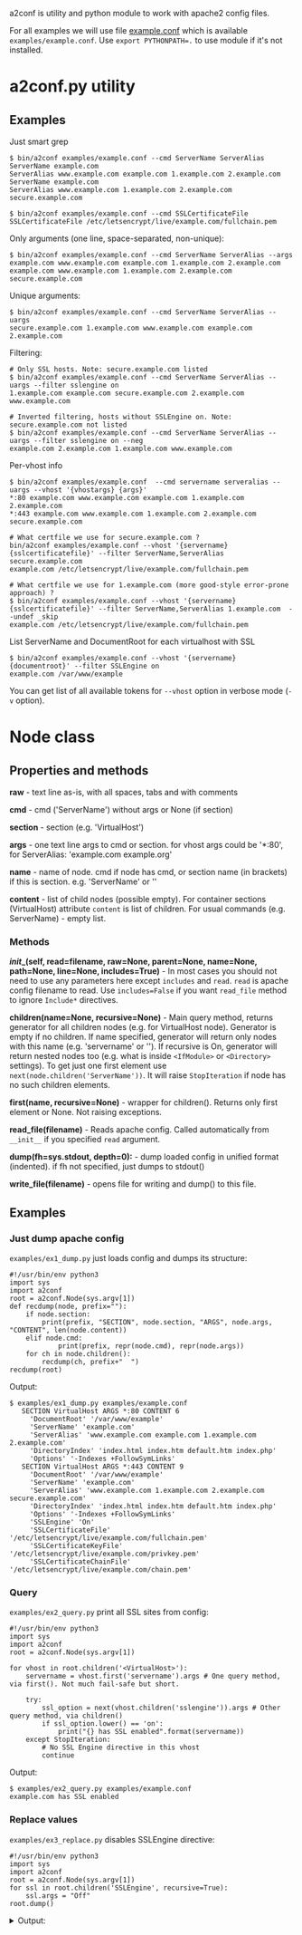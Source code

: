 a2conf is utility and python module to work with apache2 config files.

For all examples we will use file [example.conf](https://gitlab.com/yaroslaff/a2conf/raw/master/examples/example.conf)
which is available `examples/example.conf`. Use `export PYTHONPATH=.` to use module if it's not installed.

# a2conf.py utility
## Examples
Just smart grep
~~~
$ bin/a2conf examples/example.conf --cmd ServerName ServerAlias
ServerName example.com
ServerAlias www.example.com example.com 1.example.com 2.example.com
ServerName example.com
ServerAlias www.example.com 1.example.com 2.example.com secure.example.com

$ bin/a2conf examples/example.conf --cmd SSLCertificateFile
SSLCertificateFile /etc/letsencrypt/live/example.com/fullchain.pem
~~~

Only arguments (one line, space-separated, non-unique):
~~~
$ bin/a2conf examples/example.conf --cmd ServerName ServerAlias --args
example.com www.example.com example.com 1.example.com 2.example.com example.com www.example.com 1.example.com 2.example.com secure.example.com
~~~

Unique arguments:
~~~
$ bin/a2conf examples/example.conf --cmd ServerName ServerAlias --uargs
secure.example.com 1.example.com www.example.com example.com 2.example.com
~~~

Filtering:
~~~
# Only SSL hosts. Note: secure.example.com listed
$ bin/a2conf examples/example.conf --cmd ServerName ServerAlias --uargs --filter sslengine on
1.example.com example.com secure.example.com 2.example.com www.example.com

# Inverted filtering, hosts without SSLEngine on. Note: secure.example.com not listed
$ bin/a2conf examples/example.conf --cmd ServerName ServerAlias --uargs --filter sslengine on --neg
example.com 2.example.com 1.example.com www.example.com
~~~

Per-vhost info
~~~
$ bin/a2conf examples/example.conf  --cmd servername serveralias --uargs --vhost '{vhostargs} {args}'
*:80 example.com www.example.com example.com 1.example.com 2.example.com
*:443 example.com www.example.com 1.example.com 2.example.com secure.example.com

# What certfile we use for secure.example.com ?
bin/a2conf examples/example.conf --vhost '{servername} {sslcertificatefile}' --filter ServerName,ServerAlias secure.example.com
example.com /etc/letsencrypt/live/example.com/fullchain.pem

# What certfile we use for 1.example.com (more good-style error-prone approach) ?
$ bin/a2conf examples/example.conf --vhost '{servername} {sslcertificatefile}' --filter ServerName,ServerAlias 1.example.com  --undef _skip
example.com /etc/letsencrypt/live/example.com/fullchain.pem
~~~

List ServerName and DocumentRoot for each virtualhost with SSL
~~~
$ bin/a2conf examples/example.conf --vhost '{servername} {documentroot}' --filter SSLEngine on
example.com /var/www/example
~~~

You can get list of all available tokens for `--vhost` option in verbose mode (`-v` option).

# Node class

## Properties and methods

**raw** - text line as-is, with all spaces, tabs and with comments

**cmd** - cmd ('ServerName') without args or None (if section)

**section** - section (e.g. 'VirtualHost')

**args** - one text line args to cmd or section. for vhost args could be '*:80', for ServerAlias: 'example.com example.org'

**name** - name of node. cmd if node has cmd, or section name (in brackets) if this is section. e.g. 'ServerName' or
'<VirtualHost>'

**content** - list of child nodes (possible empty). For container sections (VirtualHost) attribute `content` is list
 of children. For usual commands (e.g. ServerName) - empty list.


### Methods

**_init__(self, read=filename, raw=None, parent=None, name=None, path=None, line=None, includes=True)** - In most cases you should not need to use
any parameters here except `includes` and `read`. `read` is apache config filename to read. Use `includes=False` if you want `read_file` method to ignore `Include*` directives.

**children(name=None, recursive=None)** - Main query method, returns generator for all children  nodes (e.g. for VirtualHost node). Generator is empty if no
children. If name specified, generator will return only nodes with this name (e.g. 'servername' or '<VirtualHost>'). If recursive is On,
generator will return nested nodes too (e.g. what is inside `<IfModule>` or `<Directory>` settings). To get just one first element use
`next(node.children('ServerName'))`. It will raise `StopIteration` if node has no such children elements.

**first(name, recursive=None)** - wrapper for children(). Returns only first element or None. Not raising exceptions.

**read_file(filename)** - Reads apache config. Called automatically from `__init__` if you specified `read` argument.

**dump(fh=sys.stdout, depth=0):** - dump loaded config in unified format (indented). if fh not specified, just dumps to stdout()

**write_file(filename)** - opens file for writing and dump() to this file.

## Examples

### Just dump apache config
`examples/ex1_dump.py` just loads config and dumps its structure:
~~~
#!/usr/bin/env python3
import sys
import a2conf
root = a2conf.Node(sys.argv[1])
def recdump(node, prefix=""):
    if node.section:
        print(prefix, "SECTION", node.section, "ARGS", node.args, "CONTENT", len(node.content))
    elif node.cmd:
            print(prefix, repr(node.cmd), repr(node.args))
    for ch in node.children():
        recdump(ch, prefix+"  ")
recdump(root)
~~~

Output:
~~~
$ examples/ex1_dump.py examples/example.conf
   SECTION VirtualHost ARGS *:80 CONTENT 6
     'DocumentRoot' '/var/www/example'
     'ServerName' 'example.com'
     'ServerAlias' 'www.example.com example.com 1.example.com 2.example.com'
     'DirectoryIndex' 'index.html index.htm default.htm index.php'
     'Options' '-Indexes +FollowSymLinks'
   SECTION VirtualHost ARGS *:443 CONTENT 9
     'DocumentRoot' '/var/www/example'
     'ServerName' 'example.com'
     'ServerAlias' 'www.example.com 1.example.com 2.example.com secure.example.com'
     'DirectoryIndex' 'index.html index.htm default.htm index.php'
     'Options' '-Indexes +FollowSymLinks'
     'SSLEngine' 'On'
     'SSLCertificateFile' '/etc/letsencrypt/live/example.com/fullchain.pem'
     'SSLCertificateKeyFile' '/etc/letsencrypt/live/example.com/privkey.pem'
     'SSLCertificateChainFile' '/etc/letsencrypt/live/example.com/chain.pem'
~~~

### Query
`examples/ex2_query.py` print all SSL sites from config:
~~~
#!/usr/bin/env python3
import sys
import a2conf
root = a2conf.Node(sys.argv[1])

for vhost in root.children('<VirtualHost>'):
    servername = vhost.first('servername').args # One query method, via first(). Not much fail-safe but short.

    try:
        ssl_option = next(vhost.children('sslengine')).args # Other query method, via children()
        if ssl_option.lower() == 'on':
            print("{} has SSL enabled".format(servername))
    except StopIteration:
        # No SSL Engine directive in this vhost
        continue
~~~

Output:
~~~
$ examples/ex2_query.py examples/example.conf
example.com has SSL enabled
~~~

### Replace values
`examples/ex3_replace.py` disables SSLEngine directive:
~~~
#!/usr/bin/env python3
import sys
import a2conf
root = a2conf.Node(sys.argv[1])
for ssl in root.children('SSLEngine', recursive=True):
    ssl.args = "Off"
root.dump()
~~~

<details>
<summary>Output:</summary>
~~~
$ examples/ex3_replace.py examples/example.conf
# asdf
<VirtualHost *:80>
    # zzzz
    DocumentRoot /var/www/example
    ServerName example.com
    ServerAlias www.example.com example.com 1.example.com 2.example.com
    DirectoryIndex index.html index.htm default.htm index.php
    Options -Indexes +FollowSymLinks
</VirtualHost>

<VirtualHost *:443>
    DocumentRoot /var/www/example
    ServerName example.com
    ServerAlias www.example.com 1.example.com 2.example.com secure.example.com
    DirectoryIndex index.html index.htm default.htm index.php
    Options -Indexes +FollowSymLinks
    SSLEngine Off
    SSLCertificateFile /etc/letsencrypt/live/example.com/fullchain.pem
    SSLCertificateKeyFile /etc/letsencrypt/live/example.com/privkey.pem
    SSLCertificateChainFile /etc/letsencrypt/live/example.com/chain.pem
</VirtualHost>
~~~
</details>

### Delete statements
`examples/ex4_delete.py` delete vhost without SSLEngine and also delete ServerAlias:
~~~
#!/usr/bin/env python3
import sys
import a2conf
root = a2conf.Node(sys.argv[1])

for vhost in root.children('<VirtualHost>'):
    if vhost.first('sslengine') is None:
        vhost.delete()

for alias in root.children('ServerAlias', recursive=True):
    alias.delete()
root.dump()
~~~

<details>
<summary>Output:</summary>
~~~
$ examples/ex4_delete.py examples/example.conf
# asdf
<VirtualHost *:443>
    DocumentRoot /var/www/example
    ServerName example.com
    DirectoryIndex index.html index.htm default.htm index.php
    Options -Indexes +FollowSymLinks
    SSLEngine On
    SSLCertificateFile /etc/letsencrypt/live/example.com/fullchain.pem
    SSLCertificateKeyFile /etc/letsencrypt/live/example.com/privkey.pem
    SSLCertificateChainFile /etc/letsencrypt/live/example.com/chain.pem
</VirtualHost>
~~~
</details>
